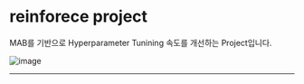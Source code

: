 # reinforece project

MAB를 기반으로 Hyperparameter Tunining 속도를 개선하는 Project입니다.

![image](https://user-images.githubusercontent.com/95091156/206910074-ec6e60a8-fcad-4acb-a8dc-1b98b08e4494.png)


***

